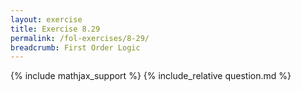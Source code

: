 ```yaml
---
layout: exercise
title: Exercise 8.29
permalink: /fol-exercises/8-29/
breadcrumb: First Order Logic
---
```


{% include mathjax_support %}
{% include_relative question.md %}
